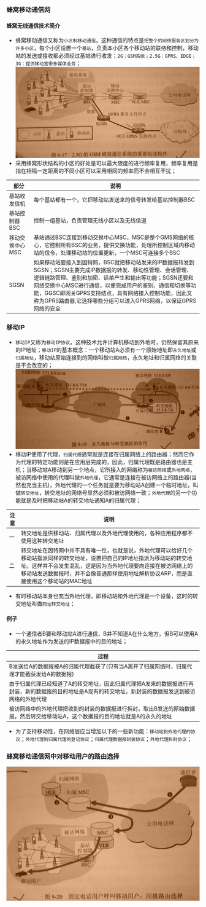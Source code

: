 ### 蜂窝移动通信网
#### 蜂窝无线通信技术简介
+ 蜂窝移动通信又称为`小区制移动通信`，这种通信的特点是`把整个的网络服务区划分为许多小区`，每个小区设置一个`基站`，负责本小区各个移动站的联络和控制，移动站的发送或接收都必须经过基站进行收发；`2G：GSM系统；2.5G：GPRS、EDGE；3G：提供移动宽带多媒体业务`；
![image](https://github.com/ningbaoqi/ComputerNetWork/blob/master/gif/pic-258.jpg) 
+ 采用蜂窝形状结构的小区的好处是可以最大限度的进行频率复用，频率复用是指在相隔一定距离的不同小区可以采用相同的频率而不会相互干扰；

|部分|说明|
|------|------|
|基站收发信机|每个基站都有一个，它把移动站发送来的信号转发给基站控制器BSC|
|基站控制器BSC|控制一组基站，负责管理无线小区以及无线信道|
|移动交换中心MSC|基站通过BSC连接到移动交换中心MSC，MSC是整个GMS网络的核心，它控制所有BSC的业务，提供交换功能，处理所控制区域内移动站的信令，处理移动站的位置更新，一个MSC可连接多个BSC|
|SGSN|如果移动站要接入到因特网，BSC就把移动站发来的IP数据报转发到SGSN；SGSN主要完成IP数据报的转发、移动性管理、会话管理、逻辑链路管理、鉴别和加密、话单产生和输出等功能；SGSN还要和网络交换中心MSC进行通信，以便完成用户的鉴别、通信和切换等功能，GGSC即网关GPRS支持结点，具有网络接入控制功能，因此又称为GPRS路由器,它选择哪些分组可以进入GPRS网络，以保证GPRS网络的安全|

### 移动IP
+ `移动IP`又称为`移动IP协议`，这种技术允许计算机移动到外地时，仍然保留其原来的IP地址；`移动IP`的基本概念：一个移动站A必须有一个原始地址即`永久地址`或`归属地址`，移动站原始连接到的网络叫做`归属网络`，永久地址和归属网络的关联是不会改变的；
![image](https://github.com/ningbaoqi/ComputerNetWork/blob/master/gif/pic-259.jpg) 
+ 移动IP使用了代理，`归属代理`通常就是连接在归属网络上的路由器；然而它作为代理的特定功能则是在应用层完成的，因此，归属代理既是路由器也是主机；当移动站A移动到另一个地点，它所接入的网络称为`被访网络`或`外地网络`，被访网络中使用的代理叫做`外地代理`，它通常是连接在被访网络上的路由器(当然也充当主机)，外地代理的一个任务就是要为移动站A创建一个临时地址，叫做`转交地址`，转交地址的网络号显然必须和被访网络一致；`外地代理`的另一个功能就是及时把移动站A的转交地址通知A的归属代理；

|注意|说明|
|------|------|
|一|转交地址是供移动站、归属代理以及外地代理使用的，各种应用程序都不使用这种转交地址|
|二|转交地址在因特网中并不具有唯一性，也就是说，外地代理可以给好几个移动站指派同样的转交地址，设置把自己的IP地址指派为移动站的转交地址。这样并不会发生混乱，这是因为当外地代理要向连接在被访网络上的移动站发送数据报时，并不会像普通那样使用地址解析协议ARP，而是直接使用这个移动站的MAC地址|

+ 有时移动站本身也充当外地代理，即移动站和外地代理是一个设备，这时的转交地址叫做`同址转交地址`；
#### 例子
+ 一个通信者B要和移动站A进行通信，B并不知道A在什么地方，但B可以使用A的永久地址作为发送的IP数据报中的目的地址；

|过程|
|------|
|B发送给A的数据报被A的归属代理截获了(只有当A离开了归属网络时，归属代理才能截获发给A的数据报)|
|由于归属代理已经知道了A的转交地址，因此归属代理把A发来的数据报进行再封装，新的数据报的目的地址是A现有的转交地址，新封装的数据报发送到被访网络的外地代理|
|被访网络中的外地代理把收到的封装的数据报进行拆封，取出B发送的原始数据报，然后转交给移动站A，这个数据报的目的地址就是A的永久的地址|

+ 为了支持移动性，在网络层应当增加以下的一些新功能：`移动站到外地代理的协议`；`外地代理到归属代理的登记协议`；`归属代理数据报封装协议`；`外地代理拆封协议`；
### 蜂窝移动通信网中对移动用户的路由选择
![image](https://github.com/ningbaoqi/ComputerNetWork/blob/master/gif/pic-260.jpg) 
